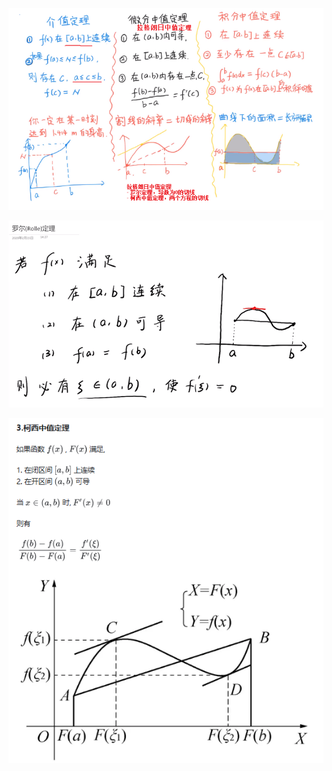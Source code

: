 ![](../../photo/Pasted%20image%2020240325174044.png)


![](../../photo/Pasted%20image%2020240325172637.png)

![](../../photo/Pasted%20image%2020240325174031.png)
